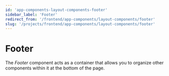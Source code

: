 ```yaml
---
id: 'app-components-layout-components-footer'
sidebar_label: 'Footer'
redirect_from: '/frontend/app-components/layout-components/footer'
slug: '/projects/frontend/app-components/layout-components/footer'
---
```


# Footer

The _Footer_ component acts as a container that allows you to organize other components within it at the bottom of the page.
